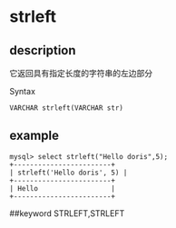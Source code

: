 # strleft
## description

它返回具有指定长度的字符串的左边部分

 Syntax

`VARCHAR strleft(VARCHAR str)`

## example

```
mysql> select strleft("Hello doris",5);
+------------------------+
| strleft('Hello doris', 5) |
+------------------------+
| Hello                  |
+------------------------+
```
##keyword
STRLEFT,STRLEFT
